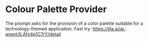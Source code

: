 # Colour Palette Provider
The prompt asks for the provision of a color palette suitable for a technology-themed application.
Fast try: https://illa.ai/ai-agent/ILAfx4p1C7rY/detail

